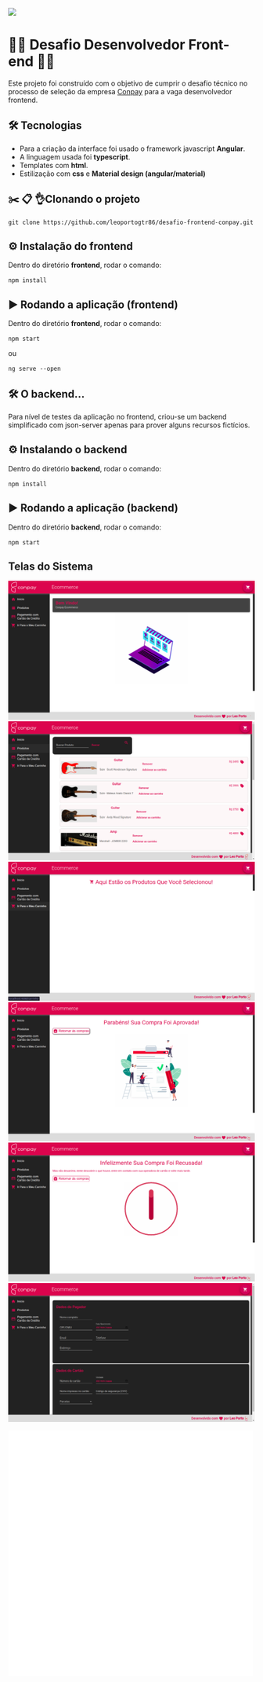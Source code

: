 ![](https://media-exp1.licdn.com/dms/image/C4D1BAQFcaBuBxIlBgw/company-background_10000/0?e=2159024400&v=beta&t=PbHmlBJb3Z87dOXefy1q6i_ZwSd9jr5sunluxbiwkCw)

# 👨‍💻 Desafio Desenvolvedor Front-end 👨‍💻

Este projeto foi construído com o objetivo de cumprir o desafio técnico no processo de seleção da empresa [Conpay](https://conpay.com.br/) para a vaga desenvolvedor frontend.



## 🛠️ Tecnologias

- Para a criação da interface foi usado o framework javascript **Angular**.
- A linguagem usada foi **typescript**.
- Templates com **html**.
- Estilização com **css** e **Material design (angular/material)**


## ✂️ 📋 👌Clonando o projeto

    git clone https://github.com/leoportogtr86/desafio-frontend-conpay.git


##  ⚙️ Instalação do frontend

Dentro do diretório **frontend**, rodar o comando:

    npm install


## ▶️ Rodando a aplicação (frontend) 


Dentro do diretório **frontend**, rodar o comando:

    npm start

ou

    ng serve --open



## 🛠 O backend...

Para nível de testes da aplicação no frontend, criou-se um backend simplificado com json-server apenas para prover alguns recursos fictícios.



## ⚙️  Instalando o backend



Dentro do diretório **backend**, rodar o comando:

    npm install


## ▶️ Rodando a aplicação (backend) 


Dentro do diretório **backend**, rodar o comando:

    npm start



## Telas do Sistema

![](https://github.com/leoportogtr86/desafio-frontend-conpay/blob/master/readme-img/tela1.png)
![](https://github.com/leoportogtr86/desafio-frontend-conpay/blob/master/readme-img/tela2.png)
![](https://github.com/leoportogtr86/desafio-frontend-conpay/blob/master/readme-img/tela3.png)
![](https://github.com/leoportogtr86/desafio-frontend-conpay/blob/master/readme-img/tela4.png)
![](https://github.com/leoportogtr86/desafio-frontend-conpay/blob/master/readme-img/tela6.png)
![](https://github.com/leoportogtr86/desafio-frontend-conpay/blob/master/readme-img/tela7.png)






![](https://github.com/leoportogtr86/desafio-frontend-conpay/blob/master/frontend/src/assets/gifs/logo.gif)






 